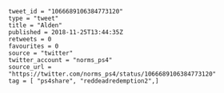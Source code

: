 ```
tweet_id = "1066689106384773120"
type = "tweet"
title = "Alden"
published = 2018-11-25T13:44:35Z
retweets = 0
favourites = 0
source = "twitter"
twitter_account = "norms_ps4"
source_url = "https://twitter.com/norms_ps4/status/1066689106384773120"
tag = [ "ps4share", "reddeadredemption2",]
```

<p class='image'><img src='https://mnf.m17s.net/2018/11/25/Ds2kFmCW0AAIM85.jpg' alt=''></p>

